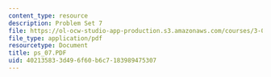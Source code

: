 ```yaml
---
content_type: resource
description: Problem Set 7
file: https://ol-ocw-studio-app-production.s3.amazonaws.com/courses/3-00-thermodynamics-of-materials-fall-2002/402135833d496f60b6c7183989475307_ps_07.PDF
file_type: application/pdf
resourcetype: Document
title: ps_07.PDF
uid: 40213583-3d49-6f60-b6c7-183989475307
---
```

